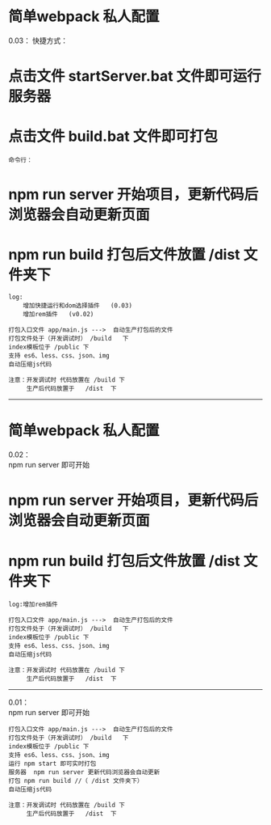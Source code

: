 #   简单webpack  私人配置
0.03： 
    快捷方式：
#    点击文件 startServer.bat 文件即可运行服务器
#    点击文件 build.bat  文件即可打包

    命令行：
#    npm run server      开始项目，更新代码后浏览器会自动更新页面
#    npm run build       打包后文件放置 /dist 文件夹下

    log:
        增加快捷运行和dom选择插件   (0.03)
        增加rem插件   (v0.02)

    打包入口文件 app/main.js --->  自动生产打包后的文件
    打包文件处于（开发调试时） /build   下
    index模板位于 /public 下 
    支持 es6、less、css、json、img
    自动压缩js代码

    注意：开发调试时 代码放置在 /build 下
         生产后代码放置于   /dist  下


----------------------------

#   简单webpack  私人配置

0.02：  
     npm run server  即可开始

#    npm run server      开始项目，更新代码后浏览器会自动更新页面
#    npm run build       打包后文件放置 /dist 文件夹下

    log:增加rem插件

    打包入口文件 app/main.js --->  自动生产打包后的文件
    打包文件处于（开发调试时） /build   下
    index模板位于 /public 下 
    支持 es6、less、css、json、img
    自动压缩js代码

    注意：开发调试时 代码放置在 /build 下
         生产后代码放置于   /dist  下




----------------------------
0.01：  
    npm run server  即可开始

    打包入口文件 app/main.js --->  自动生产打包后的文件
    打包文件处于（开发调试时） /build   下
    index模板位于 /public 下 
    支持 es6、less、css、json、img
    运行 npm start 即可实时打包
    服务器  npm run server 更新代码浏览器会自动更新
    打包 npm run build //（ /dist 文件夹下）
    自动压缩js代码

    注意：开发调试时 代码放置在 /build 下
         生产后代码放置于   /dist  下


